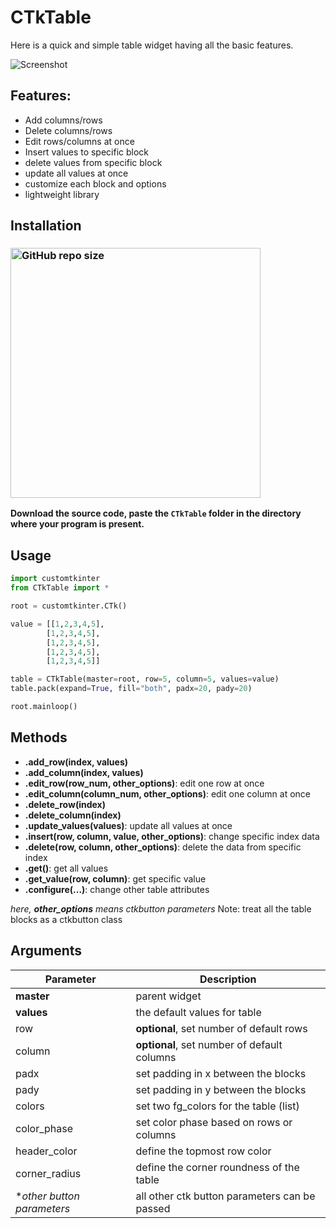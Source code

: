 # CTkTable

Here is a quick and simple table widget having all the basic features. 

![Screenshot](https://user-images.githubusercontent.com/89206401/233420929-bf210cb3-5b5f-49b2-ba7a-f01d187e72cf.jpg)

## Features:
- Add columns/rows
- Delete columns/rows
- Edit rows/columns at once
- Insert values to specific block
- delete values from specific block
- update all values at once
- customize each block and options
- lightweight library

## Installation
### [<img alt="GitHub repo size" src="https://img.shields.io/github/repo-size/Akascape/CTkTable?&color=white&label=Download%20Source%20Code&logo=Python&logoColor=yellow&style=for-the-badge"  width="400">](https://github.com/Akascape/CTkTable/archive/refs/heads/main.zip)

**Download the source code, paste the `CTkTable` folder in the directory where your program is present.**

## Usage
```python
import customtkinter
from CTkTable import *

root = customtkinter.CTk()

value = [[1,2,3,4,5],
        [1,2,3,4,5],
        [1,2,3,4,5],
        [1,2,3,4,5],
        [1,2,3,4,5]]

table = CTkTable(master=root, row=5, column=5, values=value)
table.pack(expand=True, fill="both", padx=20, pady=20)

root.mainloop()
```

## Methods
- **.add_row(index, values)**
- **.add_column(index, values)**
- **.edit_row(row_num, other_options)**: edit one row at once
- **.edit_column(column_num, other_options)**: edit one column at once
- **.delete_row(index)**
- **.delete_column(index)**
- **.update_values(values)**: update all values at once
- **.insert(row, column, value, other_options)**: change specific index data
- **.delete(row, column, other_options)**: delete the data from specific index
- **.get()**: get all values
- **.get_value(row, column)**: get specific value
- **.configure(...)**: change other table attributes

_here, **other_options** means ctkbutton parameters_
Note: treat all the table blocks as a ctkbutton class

## Arguments
| Parameter | Description |
|-----------| ------------|
| **master** | parent widget  |
| **values** | the default values for table |
| row | **optional**, set number of default rows |
| column | **optional**, set number of default columns |
| padx | set padding in x between the blocks |
| pady | set padding in y between the blocks |
| colors | set two fg_colors for the table (list) |
| color_phase | set color phase based on rows or columns |
| header_color | define the topmost row color |
| corner_radius | define the corner roundness of the table |
| **other button parameters* | all other ctk button parameters can be passed |
